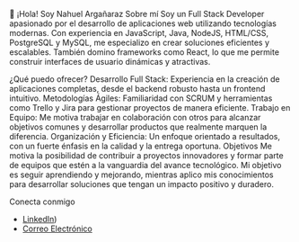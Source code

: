 👋 ¡Hola! Soy Nahuel Argañaraz
Sobre mí
Soy un Full Stack Developer apasionado por el desarrollo de aplicaciones web utilizando tecnologías modernas. Con experiencia en JavaScript, Java, NodeJS, HTML/CSS, PostgreSQL y MySQL, me especializo en crear soluciones eficientes y escalables. También domino frameworks como React, lo que me permite construir interfaces de usuario dinámicas y atractivas.

¿Qué puedo ofrecer?
Desarrollo Full Stack: Experiencia en la creación de aplicaciones completas, desde el backend robusto hasta un frontend intuitivo.
Metodologías Ágiles: Familiaridad con SCRUM y herramientas como Trello y Jira para gestionar proyectos de manera eficiente.
Trabajo en Equipo: Me motiva trabajar en colaboración con otros para alcanzar objetivos comunes y desarrollar productos que realmente marquen la diferencia.
Organización y Eficiencia: Un enfoque orientado a resultados, con un fuerte énfasis en la calidad y la entrega oportuna.
Objetivos
Me motiva la posibilidad de contribuir a proyectos innovadores y formar parte de equipos que estén a la vanguardia del avance tecnológico. Mi objetivo es seguir aprendiendo y mejorando, mientras aplico mis conocimientos para desarrollar soluciones que tengan un impacto positivo y duradero.

Conecta conmigo
- [LinkedIn](https://www.linkedin.com/in/nahuel-arga%C3%B1araz/))
- [Correo Electrónico](mailto:claudioarganaraz86@gmail.com)
